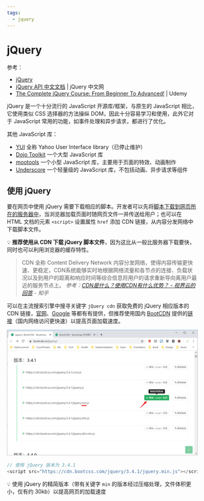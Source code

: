```yaml
---
tags:
  - jquery
---
```


# jQuery
参考：
* [jQuery](https://jquery.com/)
* [jQuery API 中文文档](https://www.jquery123.com/) | jQuery 中文网
* [The Complete jQuery Course: From Beginner To Advanced!](https://www.udemy.com/course/jquery-tutorial/) | Udemy

jQuery 是一个十分流行的 JavaScript 开源库/框架，与原生的 JavaScript 相比，它使用类似 CSS 选择器的方法操纵 DOM，因此十分容易学习和使用，此外它对于 JavaScript 常用的功能，如事件处理和异步请求，都进行了优化。

其他 JavaScript 库：

* [YUI](https://yuilibrary.com/) 全称 Yahoo User Interface library（已停止维护）
* [Dojo Toolkit](https://dojotoolkit.org/) 一个大型 JavaScript 库
* [mootools](https://mootools.net/) 一个小型 JavaScript 库，主要用于页面的特效、动画制作
* [Underscore](http://underscorejs.org/) 一个轻量级的 JavaScript 库，不包括动画、异步请求等组件

## 使用 jQuery
要在网页中使用 jQuery 需要下载相应的脚本。开发者可以先将[脚本下载到网页所在的服务器中](https://jquery.com/download/)，当浏览器加载页面时随网页文件一并传送给用户；也可以在 HTML 文档的元素 `<script>` 设置属性 `href` 添加 CDN 链接，从内容分发网络中下载脚本文件。

:bulb: **推荐使用从 CDN 下载 jQuery 脚本文件**，因为这比从一般比服务器下载要快，同时也可以利用浏览器的缓存特性。
> CDN 全称 Content Delivery Network 内容分发网络，使得内容传输更快速、更稳定，CDN系统能够实时地根据网络流量和各节点的连接、负载状况以及到用户的距离和响应时间等综合信息将用户的请求重新导向离用户最近的服务节点上。
> *参考：[CDN是什么？使用CDN有什么优势？ - 视界云的回答](https://www.zhihu.com/question/36514327/answer/184247188) - 知乎*

可以在主流搜索引擎中搜寻关键字 `jQuery cdn` 获取免费的 jQuery 相应版本的 CDN 链接，[官网](https://code.jquery.com/)、[Google](https://developers.google.cn/speed/libraries/devguide#jquery) 等都有有提供，但推荐使用国内 [BootCDN](https://www.bootcdn.cn/) 提供的[链接](https://www.bootcdn.cn/jquery/)（国内网络访问更快速）以提高页面加载速度。

![添加 jQuery 链接](./_v_images/20200327222629005_19913.png)

```js
// 使用 jQuery 版本为 3.4.1
<script src="https://cdn.bootcss.com/jquery/3.4.1/jquery.min.js"></script>
```

:bulb: 使用 jQuery 的精简版本（带有关键字 `min` 的版本经过压缩处理，文件体积更小，仅有约 30kb）以提高网页的加载速度


